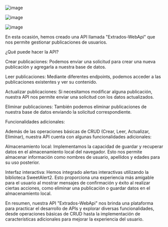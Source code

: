 ![image](https://github.com/ncarlos725/Extrados-WebApi/assets/98495515/77192770-b858-472b-996f-65d1ddaa554b)



![image](https://github.com/ncarlos725/Extrados-WebApi/assets/98495515/4eb6cecc-a057-4a74-8ebf-1040b7921ccf)


![image](https://github.com/ncarlos725/Extrados-WebApi/assets/98495515/a0fb3547-d1e8-4ec6-9285-d1d82c61bb6a)


En esta ocasión, hemos creado una API llamada "Extrados-WebApi" que nos permite gestionar publicaciones de usuarios.

¿Qué puede hacer la API?

Crear publicaciones: Podemos enviar una solicitud para crear una nueva publicación y agregarla a nuestra base de datos.

Leer publicaciones: Mediante diferentes endpoints, podemos acceder a las publicaciones existentes y ver su contenido.

Actualizar publicaciones: Si necesitamos modificar alguna publicación, nuestra API nos permite enviar una solicitud con los datos actualizados.

Eliminar publicaciones: También podemos eliminar publicaciones de nuestra base de datos enviando la solicitud correspondiente.

Funcionalidades adicionales:

Además de las operaciones básicas de CRUD (Crear, Leer, Actualizar, Eliminar), nuestra API cuenta con algunas funcionalidades adicionales:

Almacenamiento local: Implementamos la capacidad de guardar y recuperar datos en el almacenamiento local del navegador. Esto nos permite almacenar información como nombres de usuario, apellidos y edades para su uso posterior.

Interfaz interactiva: Hemos integrado alertas interactivas utilizando la biblioteca SweetAlert2. Esto proporciona una experiencia más amigable para el usuario al mostrar mensajes de confirmación y éxito al realizar ciertas acciones, como eliminar una publicación o guardar datos en el almacenamiento local.

En resumen, nuestra API "Extrados-WebApi" nos brinda una plataforma para practicar el desarrollo de APIs y explorar diversas funcionalidades, desde operaciones básicas de CRUD hasta la implementación de características adicionales para mejorar la experiencia del usuario.
